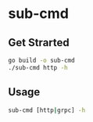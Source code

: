 # sub-cmd

## Get Strarted

```bash
go build -o sub-cmd
./sub-cmd http -h
```

## Usage

```bash
sub-cmd [http|grpc] -h
```